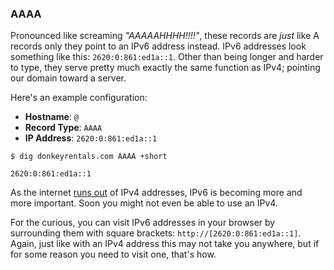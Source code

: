 ### AAAA

Pronounced like screaming _"AAAAAHHHH!!!!"_, these records are _just_ like A records only they point to an IPv6 address instead. IPv6 addresses look something like this: `2620:0:861:ed1a::1`. Other than being longer and harder to type, they serve pretty much exactly the same function as IPv4; pointing our domain toward a server.

Here's an example configuration:

* **Hostname**: `@`
* **Record Type**: `AAAA`
* **IP Address**: `2620:0:861:ed1a::1`

```shell
$ dig donkeyrentals.com AAAA +short

2620:0:861:ed1a::1
```

As the internet [runs out](http://www.bbc.com/news/technology-19600718) of IPv4 addresses, IPv6 is becoming more and more important. Soon you might not even be able to use an IPv4.

For the curious, you can visit IPv6 addresses in your browser by surrounding them with square brackets: `http://[2620:0:861:ed1a::1]`. Again, just like with an IPv4 address this may not take you anywhere, but if for some reason you need to visit one, that's how.
